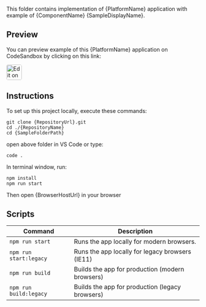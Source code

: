 <!-- {RepositoryWarning} -->
<!-- {RepositoryUrl}/tree/master/templates/browser/sample/ReadMe.md -->

This folder contains implementation of {PlatformName} application with example of {ComponentName} {SampleDisplayName}.

## Preview

You can preview example of this {PlatformName} application on CodeSandbox by clicking on this link:

<html lang="en" xmlns="http://www.w3.org/1999/xhtml">
    <body>
        <a target="_blank" href="{SandboxUrlEdit}" rel="noopener noreferrer">
            <img height="40px" style="border-radius: 0.25rem" alt="Edit on CodeSandbox" src="https://static.infragistics.com/xplatform/images/sandbox/code.png"/>
        </a>
    </body>
</html>


## Instructions
To set up this project locally, execute these commands:

```
git clone {RepositoryUrl}.git
cd ./{RepositoryName}
cd {SampleFolderPath}
```

open above folder in VS Code or type:
```
code .
```

In terminal window, run:

```
npm install
npm run start
```

Then open {BrowserHostUrl} in your browser

<!--
This project was created with [IgniteUI/create-webcomponents-app](https://github.com/IgniteUI/create-webcomponents-app). -->

## Scripts

| Command         | Description  |
|-----------------|--------------|
| `npm run start` | Runs the app locally for modern browsers. |
| `npm run start:legacy` | Runs the app locally for legacy browsers (IE11) |
| `npm run build` | Builds the app for production (modern browsers) |
| `npm run build:legacy` | Builds the app for production (legacy browsers) |
